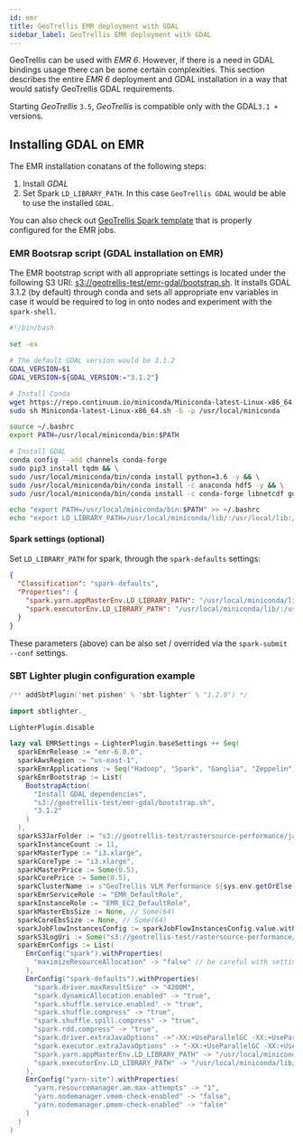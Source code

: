 ```yaml
---
id: emr
title: GeoTrellis EMR deployment with GDAL
sidebar_label: GeoTrellis EMR deployment with GDAL
---
```


GeoTrellis can be used with _EMR 6_. However, if there is a need in GDAL bindings usage there can be some certain complexities.
This section describes the entire _EMR 6_ deployment and GDAL installation in a way that would satisfy GeoTrellis GDAL requirements.

Starting _GeoTrellis_ `3.5`, _GeoTrellis_ is compatible only with the GDAL`3.1 +` versions.

## Installing GDAL on EMR

The EMR installation conatans of the following steps:

1. Install _GDAL_
2. Set Spark `LD_LIBRARY_PATH`. In this case `GeoTrellis GDAL` would be able to use the installed `GDAL`.

You can also check out [GeoTrellis Spark template](https://github.com/geotrellis/geotrellis-spark-job.g8) that is properly configured for the EMR jobs.

### EMR Bootsrap script (GDAL installation on EMR)

The EMR bootstrap script with all appropriate settings is located under the following S3 URI: [s3://geotrellis-test/emr-gdal/bootstrap.sh](s3://geotrellis-test/emr-gdal/bootstrap.sh).
It installs GDAL 3.1.2 (by default) through conda and sets all appropriate env variables in case 
it would be required to log in onto nodes and experiment with the `spark-shell`.

```bash
#!/bin/bash

set -ex

# The default GDAL version would be 3.1.2
GDAL_VERSION=$1
GDAL_VERSION=${GDAL_VERSION:="3.1.2"}

# Install Conda
wget https://repo.continuum.io/miniconda/Miniconda-latest-Linux-x86_64.sh
sudo sh Miniconda-latest-Linux-x86_64.sh -b -p /usr/local/miniconda

source ~/.bashrc
export PATH=/usr/local/miniconda/bin:$PATH

# Install GDAL
conda config --add channels conda-forge
sudo pip3 install tqdm && \
sudo /usr/local/miniconda/bin/conda install python=3.6 -y && \
sudo /usr/local/miniconda/bin/conda install -c anaconda hdf5 -y && \
sudo /usr/local/miniconda/bin/conda install -c conda-forge libnetcdf gdal=${GDAL_VERSION} -y

echo "export PATH=/usr/local/miniconda/bin:$PATH" >> ~/.bashrc
echo "export LD_LIBRARY_PATH=/usr/local/miniconda/lib/:/usr/local/lib:/usr/lib/hadoop/lib/native:/usr/lib/hadoop-lzo/lib/native:/docker/usr/lib/hadoop/lib/native:/docker/usr/lib/hadoop-lzo/lib/native:/usr/java/packages/lib/amd64:/usr/lib64:/lib64:/lib:/usr/lib" >> ~/.bashrc
```

#### Spark settings (optional)

Set `LD_LIBRARY_PATH` for spark, through the `spark-defaults` settings:

```json
{
  "Classification": "spark-defaults",
  "Properties": {
    "spark.yarn.appMasterEnv.LD_LIBRARY_PATH": "/usr/local/miniconda/lib/:/usr/local/lib",
    "spark.executorEnv.LD_LIBRARY_PATH": "/usr/local/miniconda/lib/:/usr/local/lib"
  }
}
```

These parameters (above) can be also set / overrided via the `spark-submit --conf` settings.

### SBT Lighter plugin configuration example

```scala
/** addSbtPlugin("net.pishen" % "sbt-lighter" % "1.2.0") */

import sbtlighter._

LighterPlugin.disable

lazy val EMRSettings = LighterPlugin.baseSettings ++ Seq(
  sparkEmrRelease := "emr-6.0.0",
  sparkAwsRegion := "us-east-1",
  sparkEmrApplications := Seq("Hadoop", "Spark", "Ganglia", "Zeppelin"),
  sparkEmrBootstrap := List(
    BootstrapAction(
      "Install GDAL dependencies",
      "s3://geotrellis-test/emr-gdal/bootstrap.sh",
      "3.1.2"
    )
  ),
  sparkS3JarFolder := "s3://geotrellis-test/rastersource-performance/jars",
  sparkInstanceCount := 11,
  sparkMasterType := "i3.xlarge",
  sparkCoreType := "i3.xlarge",
  sparkMasterPrice := Some(0.5),
  sparkCorePrice := Some(0.5),
  sparkClusterName := s"GeoTrellis VLM Performance ${sys.env.getOrElse("USER", "<anonymous user>")}",
  sparkEmrServiceRole := "EMR_DefaultRole",
  sparkInstanceRole := "EMR_EC2_DefaultRole",
  sparkMasterEbsSize := None, // Some(64)
  sparkCoreEbsSize := None, // Some(64)
  sparkJobFlowInstancesConfig := sparkJobFlowInstancesConfig.value.withEc2KeyName("geotrellis-emr"),
  sparkS3LogUri := Some("s3://geotrellis-test/rastersource-performance/logs"),
  sparkEmrConfigs := List(
    EmrConfig("spark").withProperties(
      "maximizeResourceAllocation" -> "false" // be careful with setting this param to true
    ),
    EmrConfig("spark-defaults").withProperties(
      "spark.driver.maxResultSize" -> "4200M",
      "spark.dynamicAllocation.enabled" -> "true",
      "spark.shuffle.service.enabled" -> "true",
      "spark.shuffle.compress" -> "true",
      "spark.shuffle.spill.compress" -> "true",
      "spark.rdd.compress" -> "true",
      "spark.driver.extraJavaOptions" ->"-XX:+UseParallelGC -XX:+UseParallelOldGC -XX:OnOutOfMemoryError='kill -9 %p'",
      "spark.executor.extraJavaOptions" -> "-XX:+UseParallelGC -XX:+UseParallelOldGC -XX:OnOutOfMemoryError='kill -9 %p'",
      "spark.yarn.appMasterEnv.LD_LIBRARY_PATH" -> "/usr/local/miniconda/lib/:/usr/local/lib",
      "spark.executorEnv.LD_LIBRARY_PATH" -> "/usr/local/miniconda/lib/:/usr/local/lib"
    ),
    EmrConfig("yarn-site").withProperties(
      "yarn.resourcemanager.am.max-attempts" -> "1",
      "yarn.nodemanager.vmem-check-enabled" -> "false",
      "yarn.nodemanager.pmem-check-enabled" -> "false"
    )
  )
)
```
